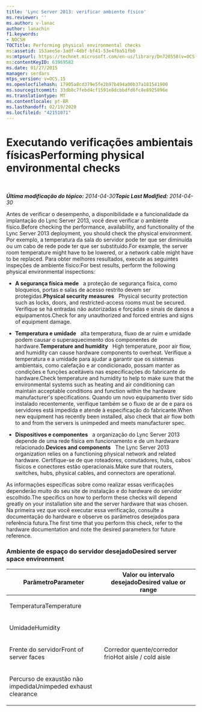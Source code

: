 ```yaml
---
title: 'Lync Server 2013: verificar ambiente físico'
ms.reviewer: ''
ms.author: v-lanac
author: lanachin
f1.keywords:
- NOCSH
TOCTitle: Performing physical environmental checks
ms:assetid: 153aee5e-3adf-4dbf-bf41-53e4fba51fb0
ms:mtpsurl: https://technet.microsoft.com/en-us/library/Dn720558(v=OCS.15)
ms:contentKeyID: 63969582
ms.date: 01/27/2015
manager: serdars
mtps_version: v=OCS.15
ms.openlocfilehash: 17905a8cd379e5fe2b97b494a00b37a181541900
ms.sourcegitcommit: 33db8c7febd4cf1591e8dcbbdfd6fc8e8925896e
ms.translationtype: MT
ms.contentlocale: pt-BR
ms.lasthandoff: 02/19/2020
ms.locfileid: "42151071"
---
```

<div data-xmlns="http://www.w3.org/1999/xhtml">

<div class="topic" data-xmlns="http://www.w3.org/1999/xhtml" data-msxsl="urn:schemas-microsoft-com:xslt" data-cs="http://msdn.microsoft.com/">

<div data-asp="https://msdn2.microsoft.com/asp">

# <a name="performing-physical-environmental-checks"></a><span data-ttu-id="61e7c-102">Executando verificações ambientais físicas</span><span class="sxs-lookup"><span data-stu-id="61e7c-102">Performing physical environmental checks</span></span>

</div>

<div id="mainSection">

<div id="mainBody">

<span> </span>

<span data-ttu-id="61e7c-103">_**Última modificação do tópico:** 2014-04-30_</span><span class="sxs-lookup"><span data-stu-id="61e7c-103">_**Topic Last Modified:** 2014-04-30_</span></span>

<span data-ttu-id="61e7c-104">Antes de verificar o desempenho, a disponibilidade e a funcionalidade da implantação do Lync Server 2013, você deve verificar o ambiente físico.</span><span class="sxs-lookup"><span data-stu-id="61e7c-104">Before checking the performance, availability, and functionality of the Lync Server 2013 deployment, you should check the physical environment.</span></span> <span data-ttu-id="61e7c-105">Por exemplo, a temperatura da sala do servidor pode ter que ser diminuída ou um cabo de rede pode ter que ser substituído.</span><span class="sxs-lookup"><span data-stu-id="61e7c-105">For example, the server room temperature might have to be lowered, or a network cable might have to be replaced.</span></span> <span data-ttu-id="61e7c-106">Para obter melhores resultados, execute as seguintes inspeções de ambiente físico:</span><span class="sxs-lookup"><span data-stu-id="61e7c-106">For best results, perform the following physical environmental inspections:</span></span>

  - <span data-ttu-id="61e7c-107">**A segurança física mede**   a proteção de segurança física, como bloqueios, portas e salas de acesso restrito devem ser protegidas.</span><span class="sxs-lookup"><span data-stu-id="61e7c-107">**Physical security measures**   Physical security protection such as locks, doors, and restricted-access rooms must be secured.</span></span> <span data-ttu-id="61e7c-108">Verifique se há entradas não autorizadas e forçadas e sinais de danos a equipamentos.</span><span class="sxs-lookup"><span data-stu-id="61e7c-108">Check for any unauthorized and forced entries and signs of equipment damage.</span></span>

  - <span data-ttu-id="61e7c-109">**Temperatura e umidade**   alta temperatura, fluxo de ar ruim e umidade podem causar o superaquecimento dos componentes de hardware.</span><span class="sxs-lookup"><span data-stu-id="61e7c-109">**Temperature and humidity**   High temperature, poor air flow, and humidity can cause hardware components to overheat.</span></span> <span data-ttu-id="61e7c-110">Verifique a temperatura e a umidade para ajudar a garantir que os sistemas ambientais, como calefação e ar condicionado, possam manter as condições e funções aceitáveis nas especificações do fabricante do hardware.</span><span class="sxs-lookup"><span data-stu-id="61e7c-110">Check temperature and humidity to help to make sure that the environmental systems such as heating and air conditioning can maintain acceptable conditions and function within the hardware manufacturer's specifications.</span></span> <span data-ttu-id="61e7c-111">Quando um novo equipamento tiver sido instalado recentemente, verifique também se o fluxo de ar de e para os servidores está impedida e atende à especificação do fabricante.</span><span class="sxs-lookup"><span data-stu-id="61e7c-111">When new equipment has recently been installed, also check that air flow both to and from the servers is unimpeded and meets manufacturer spec.</span></span>

  - <span data-ttu-id="61e7c-112">**Dispositivos e componentes**   a organização do Lync Server 2013 depende de uma rede física em funcionamento e de um hardware relacionado.</span><span class="sxs-lookup"><span data-stu-id="61e7c-112">**Devices and components**   The Lync Server 2013 organization relies on a functioning physical network and related hardware.</span></span> <span data-ttu-id="61e7c-113">Certifique-se de que roteadores, comutadores, hubs, cabos físicos e conectores estão operacionais.</span><span class="sxs-lookup"><span data-stu-id="61e7c-113">Make sure that routers, switches, hubs, physical cables, and connectors are operational.</span></span>

<span data-ttu-id="61e7c-114">As informações específicas sobre como realizar essas verificações dependerão muito do seu site de instalação e do hardware do servidor escolhido.</span><span class="sxs-lookup"><span data-stu-id="61e7c-114">The specifics on how to perform these checks will depend greatly on your installation site and the server hardware that was chosen.</span></span> <span data-ttu-id="61e7c-115">Na primeira vez que você executar essa verificação, consulte a documentação do hardware e observe os parâmetros desejados para referência futura.</span><span class="sxs-lookup"><span data-stu-id="61e7c-115">The first time that you perform this check, refer to the hardware documentation and note the desired parameters for future reference.</span></span>

### <a name="desired-server-space-environment"></a><span data-ttu-id="61e7c-116">Ambiente de espaço do servidor desejado</span><span class="sxs-lookup"><span data-stu-id="61e7c-116">Desired server space environment</span></span>

<table>
<colgroup>
<col style="width: 50%" />
<col style="width: 50%" />
</colgroup>
<thead>
<tr class="header">
<th><span data-ttu-id="61e7c-117">Parâmetro</span><span class="sxs-lookup"><span data-stu-id="61e7c-117">Parameter</span></span></th>
<th><span data-ttu-id="61e7c-118">Valor ou intervalo desejado</span><span class="sxs-lookup"><span data-stu-id="61e7c-118">Desired value or range</span></span></th>
</tr>
</thead>
<tbody>
<tr class="odd">
<td><p><span data-ttu-id="61e7c-119">Temperatura</span><span class="sxs-lookup"><span data-stu-id="61e7c-119">Temperature</span></span></p></td>
<td></td>
</tr>
<tr class="even">
<td><p><span data-ttu-id="61e7c-120">Umidade</span><span class="sxs-lookup"><span data-stu-id="61e7c-120">Humidity</span></span></p></td>
<td></td>
</tr>
<tr class="odd">
<td><p><span data-ttu-id="61e7c-121">Frente do servidor</span><span class="sxs-lookup"><span data-stu-id="61e7c-121">Front of server faces</span></span></p></td>
<td><p><span data-ttu-id="61e7c-122">Corredor quente/corredor frio</span><span class="sxs-lookup"><span data-stu-id="61e7c-122">Hot aisle / cold aisle</span></span></p></td>
</tr>
<tr class="even">
<td><p><span data-ttu-id="61e7c-123">Percurso de exaustão não impedida</span><span class="sxs-lookup"><span data-stu-id="61e7c-123">Unimpeded exhaust clearance</span></span></p></td>
<td></td>
</tr>
</tbody>
</table>


</div>

<span> </span>

</div>

</div>

</div>

